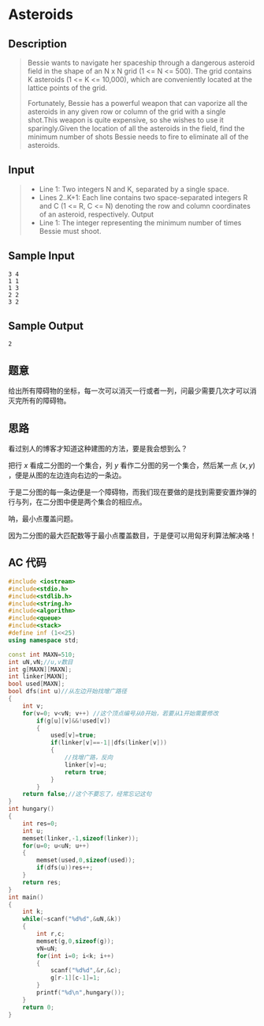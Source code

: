# Asteroids

## **Description**

> Bessie wants to navigate her spaceship through a dangerous asteroid field in the shape of an N x N grid (1 <= N <= 500). The grid contains K asteroids (1 <= K <= 10,000), which are conveniently located at the lattice points of the grid. 
>
> Fortunately, Bessie has a powerful weapon that can vaporize all the asteroids in any given row or column of the grid with a single shot.This weapon is quite expensive, so she wishes to use it sparingly.Given the location of all the asteroids in the field, find the minimum number of shots Bessie needs to fire to eliminate all of the asteroids.



## **Input**

> - Line 1: Two integers N and K, separated by a single space. 
> - Lines 2..K+1: Each line contains two space-separated integers R and C (1 <= R, C <= N) denoting the row and column coordinates of an asteroid, respectively.
>   Output
> - Line 1: The integer representing the minimum number of times Bessie must shoot.



## **Sample Input**

    3 4
    1 1
    1 3
    2 2
    3 2



## **Sample Output**

    2



## **题意**

给出所有障碍物的坐标，每一次可以消灭一行或者一列，问最少需要几次才可以消灭完所有的障碍物。



## **思路**

看过别人的博客才知道这种建图的方法，要是我会想到么？

把行 $x$ 看成二分图的一个集合，列 $y$ 看作二分图的另一个集合，然后某一点 $(x,y)$ ，便是从图的左边连向右边的一条边。

于是二分图的每一条边便是一个障碍物，而我们现在要做的是找到需要安置炸弹的行与列，在二分图中便是两个集合的相应点。

呐，最小点覆盖问题。

因为二分图的最大匹配数等于最小点覆盖数目，于是便可以用匈牙利算法解决咯！



## **AC 代码**

```cpp
#include <iostream>
#include<stdio.h>
#include<stdlib.h>
#include<string.h>
#include<algorithm>
#include<queue>
#include<stack>
#define inf (1<<25)
using namespace std;

const int MAXN=510;
int uN,vN;//u,v数目
int g[MAXN][MAXN];
int linker[MAXN];
bool used[MAXN];
bool dfs(int u)//从左边开始找增广路径
{
    int v;
    for(v=0; v<vN; v++) //这个顶点编号从0开始，若要从1开始需要修改
        if(g[u][v]&&!used[v])
        {
            used[v]=true;
            if(linker[v]==-1||dfs(linker[v]))
            {
                //找增广路，反向
                linker[v]=u;
                return true;
            }
        }
    return false;//这个不要忘了，经常忘记这句
}
int hungary()
{
    int res=0;
    int u;
    memset(linker,-1,sizeof(linker));
    for(u=0; u<uN; u++)
    {
        memset(used,0,sizeof(used));
        if(dfs(u))res++;
    }
    return res;
}
int main()
{
    int k;
    while(~scanf("%d%d",&uN,&k))
    {
        int r,c;
        memset(g,0,sizeof(g));
        vN=uN;
        for(int i=0; i<k; i++)
        {
            scanf("%d%d",&r,&c);
            g[r-1][c-1]=1;
        }
        printf("%d\n",hungary());
    }
    return 0;
}
```

